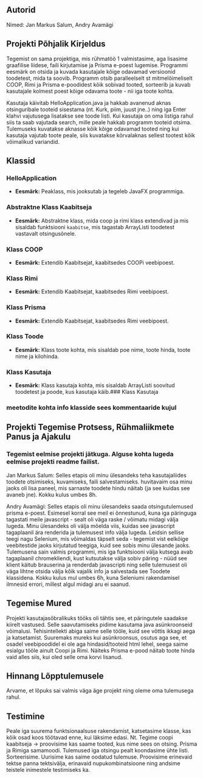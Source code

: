 ## Autorid
Nimed: Jan Markus Salum, Andry Avamägi

## Projekti Põhjalik Kirjeldus

Tegemist on sama projektiga, mis rühmatöö 1 valmistasime, aga lisasime graafilise liidese, faili kirjutamise ja Prisma e-poest lugemise.
Programmi eesmärk on otsida ja kuvada kasutajale kõige odavamad versioonid toodetest, mida ta soovib. Programm otsib paralleelselt st mitmelõimeliselt COOP, Rimi ja Prisma e-poodidest kõik sobivad tooted, sorteerib ja kuvab kasutajale kolmest poest kõige odavama toote - nii iga toote kohta.


Kasutaja käivitab HelloApplication.java ja hakkab avanenud aknas otsinguribale tooteid sisestama (nt. Kurk, piim, juust jne..) ning iga Enter klahvi vajutusega lisatakse see toode listi. Kui kasutaja on oma listiga rahul siis ta saab vajutada search, mille peale hakkab programm tooteid otsima.
Tulemuseks kuvatakse aknasse kõik kõige odavamad tooted ning kui kasutaja vajutab toote peale, siis kuvatakse kõrvalaknas sellest tootest kõik võimalikud variandid.

## Klassid

### HelloApplication 
- **Eesmärk:** Peaklass, mis jooksutab ja tegeleb JavaFX programmiga.

### Abstraktne Klass Kaabitseja
- **Eesmärk:** Abstraktne klass, mida coop ja rimi klass extendivad ja mis sisaldab funktsiooni `kaabitse`, mis tagastab ArrayListi toodetest vastavalt otsingusõnele.

### Klass COOP
- **Eesmärk:** Extendib Kaabitsejat, kaabitsedes COOPi veebipoest.

### Klass Rimi
- **Eesmärk:** Extendib Kaabitsejat, kaabitsedes Rimi veebipoest.

### Klass Prisma
- **Eesmärk:** Extendib Kaabitsejat, kaabitsedes Rimi veebipoest.

### Klass Toode
- **Eesmärk:** Klass toote kohta, mis sisaldab poe nime, toote hinda, toote nime ja kilohinda.

### Klass Kasutaja
- **Eesmärk:** Klass kasutaja kohta, mis sisaldab ArrayListi soovitud toodetest ja poode, kus kasutaja käib.### Klass Kasutaja

### meetodite kohta info klasside sees kommentaaride kujul

## Projekti Tegemise Protsess, Rühmaliikmete Panus ja Ajakulu

### Tegemist eelmise projekti jätkuga. Alguse kohta lugeda eelmise projekti readme failist.
Jan Markus Salum: 
Selles etapis oli minu ülesandeks teha kasutajaliides toodete otsimiseks, kuvamiseks, faili salvestamiseks. huvitavaim osa minu jaoks oli lisa paneel, mis sarnaste toodete hindu näitab (ja see kuidas see avaneb jne). Kokku kulus umbes 8h.

Andry Avamägi:
Selles etapis oli minu ülesandeks saada otsingutulemused prisma e-poest. Esimesel korral see meil ei õnnestunud, kuna iga päringuga tagastati meile javascript - sealt oli väga raske / võimatu midagi välja lugeda. Minu ülesandeks oli välja mõelda viis, kuidas see javascript tagaplaanil ära renderida ja tulemusest info välja lugeda. Leidsin sellise teegi nagu Selenium, mis võimaldas täpselt seda - tegemist vist eelkõige veebitestide jaoks kirjutatud teegiga, kuid see sobis minu ülesande jaoks. Tulemusena sain valmis programmi, mis iga funktsiooni välja kutsega avab tagaplaanil chromekliendi, kust kutsutakse välja sobiv päring - nüüd see klient käitub brauserina ja renderdab javascripti ning selle tulemusest  oli väga lihtne otsida välja kõik vajalik info ja salvestada see Toodete klassidena. Kokku kulus mul umbes 6h, kuna Seleniumi rakendamisel ilmnesid errori, millest algul midagi aru ei saanud. 



## Tegemise Mured
Projekti kasutajasõbralikuks tööks oli tähtis see, et päringutele saadakse kiirelt vastused. Selle saavutamiseks pidime kasutama java asünkroonseid võimalusi. Tehisintellekti abiga saime selle tööle, kuid see võttis ikkagi aega ja katsetamist.
Suuremaks mureks kui asünkroonsus, osutus aga see, et osadel veebipoodidel ei ole aga hindasid/tooteid html lehel, seega saime esialgu tööle ainult Coopi ja Rimi. Näiteks Prisma e-pood näitab toote hinda vaid alles siis, kui oled selle oma korvi lisanud.

## Hinnang Lõpptulemusele
Arvame, et lõpuks sai valmis väga äge projekt ning oleme oma tulemusega rahul.

## Testimine
Peale iga suurema funktsionaalsuse rakendamist, katsetasime klasse, kas kõik osad koos töötavad enne, kui läksime edasi.
Nt. Tegime coopi kaabitseja -> proovisime kas saame tooted, kus nime sees on otsing. Prisma ja Rimiga samamoodi.
Tulemused iga otsingu pealt koondasime ühte listi. Sorteerisime. Uurisime kas saime oodatud tulemuse.
Proovisime erinevaid tektse panna tektsivälja, erinavaid nupukombinatsioone ning andsime teistele inimestele testimiseks ka.